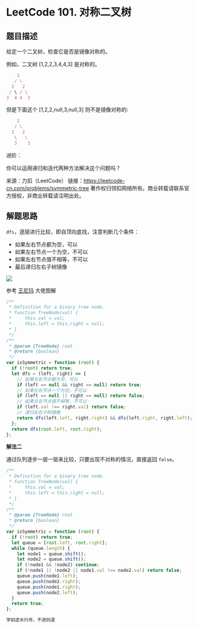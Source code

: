 # LeetCode 101. 对称二叉树

## 题目描述

给定一个二叉树，检查它是否是镜像对称的。

例如，二叉树 [1,2,2,3,4,4,3] 是对称的。

```javascript
    1
   / \
  2   2
 / \ / \
3  4 4  3
```

但是下面这个 [1,2,2,null,3,null,3] 则不是镜像对称的:

```javascript
    1
   / \
  2   2
   \   \
   3    3

```

进阶：

你可以运用递归和迭代两种方法解决这个问题吗？

来源：力扣（LeetCode）
链接：https://leetcode-cn.com/problems/symmetric-tree
著作权归领扣网络所有。商业转载请联系官方授权，非商业转载请注明出处。

## 解题思路

`dfs`，逐层进行比较，即自顶向底找，注意判断几个条件：

- 如果左右节点都为空，可以
- 如果左右节点一个为空，不可以
- 如果左右节点值不相等，不可以
- 最后递归左右子树镜像

![](/algorithm/symmetric-tree.png)


参考 <a href="https://leetcode-cn.com/problems/symmetric-tree/solution/dong-hua-yan-shi-101-dui-cheng-er-cha-shu-by-user7/">王尼玛</a> 大佬图解

```javascript
/**
 * Definition for a binary tree node.
 * function TreeNode(val) {
 *     this.val = val;
 *     this.left = this.right = null;
 * }
 */
/**
 * @param {TreeNode} root
 * @return {boolean}
 */
var isSymmetric = function (root) {
  if (!root) return true;
  let dfs = (left, right) => {
    // 如果左右节点都为空，可以
    if (left == null && right == null) return true;
    // 如果左右节点一个为空，不可以
    if (left == null || right == null) return false;
    // 如果左右节点值不相等，不可以
    if (left.val !== right.val) return false;
    // 递归左右子树镜像
    return dfs(left.left, right.right) && dfs(left.right, right.left);
  };
  return dfs(root.left, root.right);
};
```

**解法二**

通过队列逐步一层一层来比较，只要出现不对称的情况，直接返回 `false`。

```javascript
/**
 * Definition for a binary tree node.
 * function TreeNode(val) {
 *     this.val = val;
 *     this.left = this.right = null;
 * }
 */
/**
 * @param {TreeNode} root
 * @return {boolean}
 */
var isSymmetric = function (root) {
  if (!root) return true;
  let queue = [root.left, root.right];
  while (queue.length) {
    let node1 = queue.shift();
    let node2 = queue.shift();
    if (!node1 && !node2) continue;
    if (!node1 || !node2 || node1.val !== node2.val) return false;
    queue.push(node1.left);
    queue.push(node2.right);
    queue.push(node1.right);
    queue.push(node2.left);
  }
  return true;
};
```

```javascript
学如逆水行舟，不进则退
```
